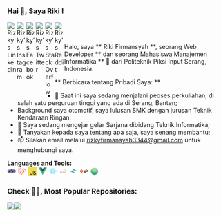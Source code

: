 ### Hai 👋, Saya Riki !

<a href="#">
  <img align="left" alt="Rizky's LinkedIn" width="22px" src="https://cdn.jsdelivr.net/npm/simple-icons@v3/icons/linkedin.svg" />
</a>
<a href="https://www.instagram.com/rizkyfirman_15/">
  <img align="left" alt="Rizky's Instagram" width="22px" src="https://cdn.jsdelivr.net/npm/simple-icons@v3/icons/instagram.svg" />
</a>
<a href="https://www.facebook.com/mobaarafat12321">
  <img align="left" alt="Rizky's Facebook" width="22px" src="https://cdn.jsdelivr.net/npm/simple-icons@v3/icons/facebook.svg" />
</a>
<a href="https://twitter.com/RizkyFi49455678">
  <img align="left" alt="Rizky's Twitter" width="22px" src="https://cdn.jsdelivr.net/npm/simple-icons@v3/icons/twitter.svg" />
</a>
<a href="#">
  <img align="left" alt="Rizky's StackOverflow" width="22px" src="https://cdn.jsdelivr.net/npm/simple-icons@v3/icons/stackoverflow.svg" />
</a>
<a href="#">
  <img align="left" alt="Rizky's Reddit" width="22px" src="https://cdn.jsdelivr.net/npm/simple-icons@v3/icons/reddit.svg" />
</a>


<br />
<br />

Halo, saya ** Riki Firmansyah **, seorang Web Developer ** dan seorang Mahasiswa Manajemen Informatika ** 🚀 dari Politeknik Piksi Input Serang, Indonesia.

** Berbicara tentang Pribadi Saya: **

- 🌱 Saat ini saya sedang menjalani peoses perkuliahan,
     di salah satu perguruan tinggi yang ada di Serang, Banten;
- Background saya otomotif, saya lulusan SMK dengan jurusan
     Teknik Kendaraan Ringan;
- 💼 Saya sedang mengejar gelar Sarjana dibidang Teknik Informatika;
- 💬 Tanyakan kepada saya tentang apa saja, saya senang membantu;
- 📫 Silakan email melalui rizkyfirmansyah3344@gmail.com untuk menghubungi saya.



**Languages and Tools:**  
<code><img height="20" src="https://raw.githubusercontent.com/github/explore/80688e429a7d4ef2fca1e82350fe8e3517d3494d/topics/php/php.png"></code>
<code><img height="20" src="https://raw.githubusercontent.com/github/explore/80688e429a7d4ef2fca1e82350fe8e3517d3494d/topics/laravel/laravel.png"></code>
<code><img height="20" src="https://raw.githubusercontent.com/github/explore/80688e429a7d4ef2fca1e82350fe8e3517d3494d/topics/javascript/javascript.png"></code>
<code><img height="20" src="https://raw.githubusercontent.com/github/explore/80688e429a7d4ef2fca1e82350fe8e3517d3494d/topics/vue/vue.png"></code>
<code><img height="20" src="https://raw.githubusercontent.com/github/explore/80688e429a7d4ef2fca1e82350fe8e3517d3494d/topics/react/react.png"></code>
<code><img height="20" src="https://raw.githubusercontent.com/github/explore/80688e429a7d4ef2fca1e82350fe8e3517d3494d/topics/mysql/mysql.png"></code>
<code><img height="20" src="https://raw.githubusercontent.com/github/explore/80688e429a7d4ef2fca1e82350fe8e3517d3494d/topics/tailwind/tailwind.png"></code>
<code><img height="20" src="https://raw.githubusercontent.com/github/explore/80688e429a7d4ef2fca1e82350fe8e3517d3494d/topics/git/git.png"></code>
<code><img height="20" src="https://raw.githubusercontent.com/github/explore/80688e429a7d4ef2fca1e82350fe8e3517d3494d/topics/atom/atom.png"></code>



<h3> Check 🐱‍🏍, Most Popular Repositories: </h3>

<a href="https://github.com/rizkyfirman15/simple-inventory-php-native">
  <img align="left" src="https://github-readme-stats.vercel.app/api/pin/?username=rizkyfirman15&repo=simple-inventory-php-native" />
</a>

<a href="https://github.com/rizkyfirman15/Sistem-Pmb-Berbasis-Desktop">
  <img align="left" src="https://github-readme-stats.vercel.app/api/pin/?username=rizkyfirman15&repo=Sistem-Pmb-Berbasis-Desktop" />
</a>




